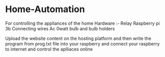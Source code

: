 # Home-Automation
For controlling the appliances of the home
Hardware :-
Relay
Raspberry pi 3b
Connecting wires
Ac 0watt bulb and bulb holders 

Upload the website content on the hosting platform and then write the program from prog.txt file into your raspberry and connect your raspberry to internet and control the aplliaces online
